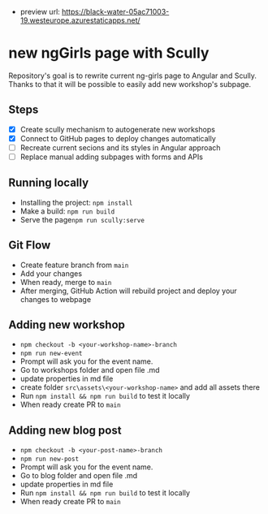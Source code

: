 * preview url: https://black-water-05ac71003-19.westeurope.azurestaticapps.net/

# new ngGirls page with Scully
Repository's goal is to rewrite current ng-girls page to Angular and Scully. Thanks to that it will be possible to easily add new workshop's subpage.

## Steps
- [x] Create scully mechanism to autogenerate new workshops
- [x] Connect to GitHub pages to deploy changes automatically
- [ ] Recreate current secions and its styles in Angular approach
- [ ] Replace manual adding subpages with forms and APIs

## Running locally
-  Installing the project: `npm install`
-  Make a build: `npm run build`
-  Serve the page`npm run scully:serve`

## Git Flow
- Create feature branch from `main`
- Add your changes
- When ready, merge to `main`
- After merging, GitHub Action will rebuild project and deploy your changes to webpage
 
## Adding new workshop 
- `npm checkout -b <your-workshop-name>-branch`
- `npm run new-event`
- Prompt will ask you for the event name.
- Go to workshops folder and open file <event-name>.md
- update properties in md file
- create folder `src\assets\<your-workshop-name>` and add all assets there
- Run `npm install && npm run build` to test it locally
- When ready create PR to `main`

## Adding new blog post
- `npm checkout -b <your-post-name>-branch`
- `npm run new-post`
- Prompt will ask you for the event name.
- Go to blog folder and open file <post-name>.md
- update properties in md file
- Run `npm install && npm run build` to test it locally
- When ready create PR to `main`
